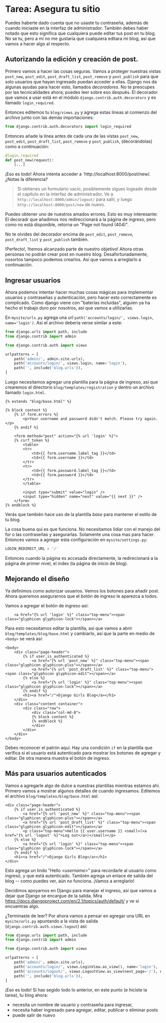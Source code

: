 # Tarea: Asegura tu sitio

Puedes haberte dado cuenta que no usaste tu contraseña, además de cuando iniciaste en la interfaz de administrador. También debes haber notado que esto significa que cualquiera puede editar tus post en tu blog. No se tu, pero a mi no me gustaría que cualquiera editara mi blog, así que vamos a hacer algo al respecto.

## Autorizando la edición y creación de post.

Primero vamos a hacer las cosas seguras. Vamos a proteger nuestras vistas `post_new`, `post_edit`, `post_draft_list`, `post_remove` y `post_publish` para que solo usuarios que hayan ingresado puedan acceder a ellas. Django nos da algunas ayudas para hacer esto, llamados _decoradores_. No te preocupes por las tecnicalidades ahora; puedes leer sobre eso después. El decorador que vamos a usar está en el módulo `django.contrib.auth.decorators` y es llamado `login_required`.

Entonces editemos tu `blog/views.py` y agrega estas lineas al comienzo del archivo junto con las demás importaciones:

```python
from django.contrib.auth.decorators import login_required
```

Entonces añade la línea antes de cada una de las vistas `post_new`, `post_edit`, `post_draft_list`, `post_remove` y `post_publish`, (decorándolas) como a continuación:

```python
@login_required
def post_new(request):
    [...]
```

¡Eso es todo! Ahora intenta acceder a `http://localhost:8000/post/new/. ¿Notas la diferencia?

> Si obtienes un formulario vacío, posiblemente sigues logeado desde el capítulo en la interfaz de administrador. Ve a `http://localhost:8000/admin/logout/` para salir, y luego `http://localhost:8000/post/new` de nuevo.

Puedes obtener uno de nuestros amados errores. Esto es muy interesante: El decoradr que añadimos nos redireccionará a la página de ingreso, pero como no está disponible, retorna un "Page not found (404)".

No te olvides del decorador encima de `post_edit`, `post_remove`, `post_draft_list` y `post_publish` también.

!Perfecto!, !hemos alcanzado parte de nuestro objetivo! Ahora otras personas no podrán crear post en nuestro blog. Desafortunadamente, nosortos tampoco podemos crearlos. Así que vamos a arreglarlo a continuación.

## Ingresar usuarios

Ahora podemos intentar hacer muchas cosas mágicas para implementar usuarios y contraseñas y autenticación, pero hacer esto correctamente es complicado. Como django viene con "baterías incluidas", alguien ya ha hecho el trabajo duro por nosotros, así que vamos a utilizarlas.

En `mysite/urls.py` agrega una url `path('accounts/login/', views.login, name='login')`. Así el archivo debería verse similar a este:

```python
from django.urls import path, include
from django.contrib import admin

from django.contrib.auth import views

urlpatterns = [
    path('admin/', admin.site.urls),
    path('accounts/login/', views.login, name='login'),
    path('', include('blog.urls')),
]
```

Luego necesitamos agregar una plantilla para la página de ingreso, así que crearemos el directorio `blog/templates/registration` y dentro un archivo llamado `login.html`.

```django
{% extends "blog/base.html" %}

{% block content %}
    {% if form.errors %}
        <p>Your username and password didn't match. Please try again.</p>
    {% endif %}

    <form method="post" action="{% url 'login' %}">
    {% csrf_token %}
        <table>
        <tr>
            <td>{{ form.username.label_tag }}</td>
            <td>{{ form.username }}</td>
        </tr>
        <tr>
            <td>{{ form.password.label_tag }}</td>
            <td>{{ form.password }}</td>
        </tr>
        </table>

        <input type="submit" value="login" />
        <input type="hidden" name="next" value="{{ next }}" />
    </form>
{% endblock %}
```

Verás  que también hace uso de la plantilla _base_ para mantener el estilo de tu blog.

La cosa buena quí es que funciona. No necesitamos lidiar con el manejo del for o las contraseñas y asegurarlas. Solamente una cosa mas para hacer. Entonces vamos a agregar esta configuración en `mysite/settings.py`:

```python
LOGIN_REDIRECT_URL = '/'
```

Entonces cuando la página es accesada directamente, la redirecionará a la página de primer nivel, el index (la página de inicio de blog).

## Mejorando el diseño

Ya definimos como autorizar usuarios. Vemos los botones para añadir post. Ahora queremos asegurarnos que el botón de ingreso le aparezca a todos.

Vamos a agregar el botón de ingreso así:

```django
    <a href="{% url 'login' %}" class="top-menu"><span class="glyphicon glyphicon-lock"></span></a>
```

Para esto necesitamos editar la plantilla, así que vamos a abrir `blog/templates/blog/base.html` y cambiarlo, así que la parte en medio de `<body>` se verá así:

```django
<body>
    <div class="page-header">
        {% if user.is_authenticated %}
            <a href="{% url 'post_new' %}" class="top-menu"><span class="glyphicon glyphicon-plus"></span></a>
            <a href="{% url 'post_draft_list' %}" class="top-menu"><span class="glyphicon glyphicon-edit"></span></a>
        {% else %}
            <a href="{% url 'login' %}" class="top-menu"><span class="glyphicon glyphicon-lock"></span></a>
        {% endif %}
        <h1><a href="/">Django Girls Blog</a></h1>
    </div>
    <div class="content container">
        <div class="row">
            <div class="col-md-8">
            {% block content %}
            {% endblock %}
            </div>
        </div>
    </div>
</body>
```

Debes reconocer el patrón aquí. Hay una condición `if` en la plantilla que verifica si el usuario está autenticado para mostrar los botones de agregar y editar. De otra manera muestra el botón de ingreso.

## Más para usuarios autenticados

Vamos a agregarle algo de dulce a nuestras plantillas mientras estamos ahí. Primero vamos a mostrar algunos detalles de cuando ingresamos. Editemos el archivo `blog/templates/blog/base.html` así:

```django
<div class="page-header">
    {% if user.is_authenticated %}
        <a href="{% url 'post_new' %}" class="top-menu"><span class="glyphicon glyphicon-plus"></span></a>
        <a href="{% url 'post_draft_list' %}" class="top-menu"><span class="glyphicon glyphicon-edit"></span></a>
        <p class="top-menu">Hello {{ user.username }} <small>(<a href="{% url 'logout' %}">Log out</a>)</small></p>
    {% else %}
        <a href="{% url 'login' %}" class="top-menu"><span class="glyphicon glyphicon-lock"></span></a>
    {% endif %}
    <h1><a href="/">Django Girls Blog</a></h1>
</div>
```

Esto agrega un lindo "Hello _&lt;username&gt;_" para recordarle al usuario como ingresó, y que está autenticado. También agrega un enlace de salida del blog -- como puedes ver, aún no funciona. ¡Vamos a arreglarlo!

Decidimos apoyarnos en Django para manejar el ingreso, así que vamos a dejar que Django se encargue de la salida. Mira https://docs.djangoproject.com/en/2.1/topics/auth/default/ y ve si encuentras algo.

¿Terminaste de leer? Por ahora vamos a pensar en agregar una URL en `mysite/urls.py` apuntando a la vista de salida (`django.contrib.auth.views.logout`) así:

```python
from django.urls import path, include
from django.contrib import admin

from django.contrib.auth import views

urlpatterns = [
    path('admin/', admin.site.urls),
    path('accounts/login/', views.LoginView.as_view(), name='login'),
    path('accounts/logout/', views.LogoutView.as_view(next_page='/'), name='logout'),
    path('', include('blog.urls')),
]
```

¡Eso es todo! Si has segido todo lo anterior, en este punto (e hiciste la tarea), tu blog ahora:

 - necesita un nombre de usuario y contraseña para ingresar,
 - necesita haber ingresado para agregar, editar, publicar o eliminar posts
 - puede salir de nuevo

